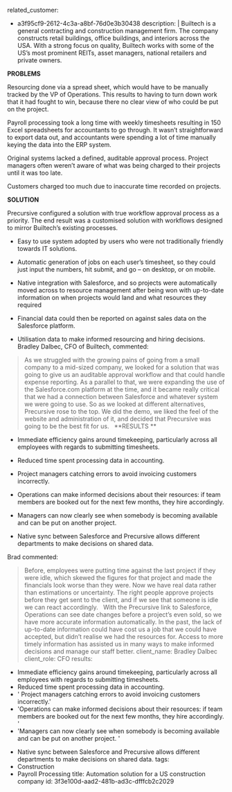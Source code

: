 related_customer:
  - a3f95cf9-2612-4c3a-a8bf-76d0e3b30438
description: |
  Builtech is a general contracting and construction management firm. The company constructs retail buildings, office buildings, and interiors across the USA. With a strong focus on quality, Builtech works with some of the US’s most prominent REITs, asset managers, national retailers and private owners.
  
  
  **PROBLEMS**
  
  Resourcing done via a spread sheet, which would have to be manually tracked by the VP of Operations. This results to having to turn down work that it had fought to win, because there no clear view of who could be put on the project.
  
  Payroll processing took a long time with weekly timesheets resulting in 150 Excel spreadsheets for accountants to go through. It wasn’t straightforward to export data out, and accountants were spending a lot of time manually keying the data into the ERP system.
  
  Original systems lacked a defined, auditable approval process. Project managers often weren’t aware of what was being charged to their projects until it was too late.
  
  Customers charged too much due to inaccurate time recorded on projects.
  
  **SOLUTION**
  
  Precursive configured a solution with true workflow approval process as a priority. The end result was a customised solution with workflows designed to mirror Builtech’s existing processes.
  
  - Easy to use system adopted by users who were not traditionally friendly towards IT solutions.
  
  - Automatic generation of jobs on each user’s timesheet, so they could just input the numbers, hit submit, and go – on desktop, or on mobile.
  
  - Native integration with Salesforce, and so projects were automatically moved across to resource management after being won with up-to-date information on when projects would land and what resources they required
  
  - Financial data could then be reported on against sales data on the Salesforce platform.
  
  - Utilisation data to make informed resourcing and hiring decisions.
   
  Bradley Dalbec, CFO of Builtech, commented:
   
  >As we struggled with the growing pains of going from a small company to a mid-sized company, we looked for a solution that was going to give us an auditable approval workflow and that could handle expense reporting. As a parallel to that, we were expanding the use of the Salesforce.com platform at the time, and it became really critical that we had a connection between Salesforce and whatever system we were going to use. So as we looked at different alternatives, Precursive rose to the top. We did the demo, we liked the feel of the website and administration of it, and decided that Precursive was going to be the best fit for us.
   
  **RESULTS
  **
  - Immediate efficiency gains around timekeeping, particularly across all employees with regards to submitting timesheets.
  
  - Reduced time spent processing data in accounting.
  
  - Project managers catching errors to avoid invoicing customers incorrectly.
  
  - Operations can make informed decisions about their resources: if team members are booked out for the next few months, they hire accordingly.
  
  - Managers can now clearly see when somebody is becoming available and can be put on another project.
  
  - Native sync between Salesforce and Precursive allows different departments to make decisions on shared data.
  
  Brad commented:
   
  >Before, employees were putting time against the last project if they were idle, which skewed the figures for that project and made the financials look worse than they were. Now we have real data rather than estimations or uncertainty. The right people approve projects before they get sent to the client, and if we see that someone is idle we can react accordingly.
   
  >With the Precursive link to Salesforce, Operations can see date changes before a project’s even sold, so we have more accurate information automatically. In the past, the lack of up-to-date information could have cost us a job that we could have accepted, but didn’t realise we had the resources for. Access to more timely information has assisted us in many ways to make informed decisions and manage our staff better.
client_name: Bradley Dalbec
client_role: CFO
results:
  - >
    Immediate efficiency gains around timekeeping, particularly across all employees with regards to
    submitting timesheets.
  - Reduced time spent processing data in accounting.
  - ' Project managers catching errors to avoid invoicing customers incorrectly.'
  - 'Operations can make informed decisions about their resources: if team members are booked out for the next few months, they hire accordingly. '
  - 'Managers can now clearly see when somebody is becoming available and can be put on another project. '
  - >
    Native sync between Salesforce and Precursive allows different departments to make decisions on
    shared data.
tags:
  - Construction
  - Payroll Processing
title: Automation solution for a US construction company
id: 3f3e100d-aad2-481b-ad3c-dfffcb2c2029
